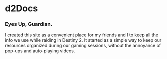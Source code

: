 # d2Docs

### Eyes Up, Guardian.

I created this site as a convenient place for my friends and I to keep all the info we use while raiding in Destiny 2. It started as a simple way to keep our resources organized during our gaming sessions, without the annoyance of pop-ups and auto-playing videos.